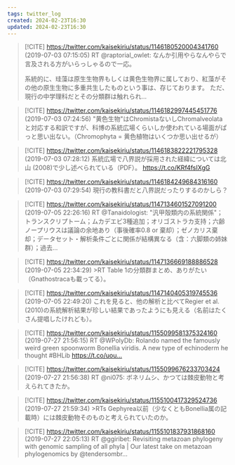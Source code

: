 ```yaml
---
tags: twitter_log
created: 2024-02-23T16:30
updated: 2024-02-23T16:30
---
```


> [!CITE] https://twitter.com/kaisekiriu/status/1146180520004341760 (2019-07-03 07:15:05)
> RT @raptorial_owlet: なんか引用やらなんやらで言及される方がいらっしゃるので一応。
> 
> 系統的に、珪藻は原生生物界もしくは黄色生物界に属しており、紅藻がその他の原生生物に多重共生したものという事は、存じております。
> ただ、現行の中学理科だとその分類群は触れられ…

> [!CITE] https://twitter.com/kaisekiriu/status/1146182997445451776 (2019-07-03 07:24:56)
> "黄色生物"はChromistaないしChromalveolataと対応する和訳ですが、科博の系統広場くらいしか使われている場面がぱっと思い出ない。（Chromophyta = 黄色植物はいくつか思い出せるが）

> [!CITE] https://twitter.com/kaisekiriu/status/1146183822221795328 (2019-07-03 07:28:12)
> 系統広場で八界説が採用された経緯については北山 (2008)で少し述べられている（PDF）。
> https://t.co/KRf4fsIXgG

> [!CITE] https://twitter.com/kaisekiriu/status/1146184249684316160 (2019-07-03 07:29:54)
> 現行の教科書だと八界説だったりするのかしら？

> [!CITE] https://twitter.com/kaisekiriu/status/1147134601527091200 (2019-07-05 22:26:16)
> RT @Tanaidologist: "汎甲殻類内の系統関係"；トランスクリプトーム；ムカデエビ3種追加；オリゴストラカ支持；六齢ノープリウスは議論の余地あり（事後確率0.8 or 棄却）；ゼノカリス棄却；データセット・解析条件ごとに関係が結構異なる（含：六脚類の姉妹群）；過去…

> [!CITE] https://twitter.com/kaisekiriu/status/1147136669188886528 (2019-07-05 22:34:29)
> &gt;RT
> Table 1の分類群まとめ、ありがたい（Gnathostracaも載ってる）。

> [!CITE] https://twitter.com/kaisekiriu/status/1147140405319745536 (2019-07-05 22:49:20)
> これを見ると、他の解析と比べてRegier et al. (2010)の系統解析結果が珍しい結果であったようにも見える（名前はたくさん提唱したけれども）。

> [!CITE] https://twitter.com/kaisekiriu/status/1155099581375324160 (2019-07-27 21:56:15)
> RT @WPolyDb: Rolando named the famously weird green spoonworm Bonellia viridis. A new type of echinoderm he thought #BHLib https://t.co/uou…

> [!CITE] https://twitter.com/kaisekiriu/status/1155099676233703424 (2019-07-27 21:56:38)
> RT @ni075: ボネリムシ、かつては棘皮動物と考えられてきたか。

> [!CITE] https://twitter.com/kaisekiriu/status/1155100417329524736 (2019-07-27 21:59:34)
> &gt;RTs
> Gephyrea以前（少なくともBonellia属の記載時）には棘皮動物そのものと考えられていたのか。

> [!CITE] https://twitter.com/kaisekiriu/status/1155101837931868160 (2019-07-27 22:05:13)
> RT @ggiribet: Revisiting metazoan phylogeny with genomic sampling of all phyla | Our latest take on metazoan phylogenomics by ⁦@tendersombr…
